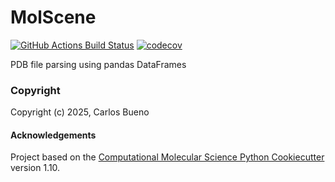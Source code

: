 MolScene
==============================
[//]: # (Badges)
[![GitHub Actions Build Status](https://github.com/REPLACE_WITH_OWNER_ACCOUNT/molscene/workflows/CI/badge.svg)](https://github.com/REPLACE_WITH_OWNER_ACCOUNT/molscene/actions?query=workflow%3ACI)
[![codecov](https://codecov.io/gh/REPLACE_WITH_OWNER_ACCOUNT/MolScene/branch/main/graph/badge.svg)](https://codecov.io/gh/REPLACE_WITH_OWNER_ACCOUNT/MolScene/branch/main)


PDB file parsing using pandas DataFrames

### Copyright

Copyright (c) 2025, Carlos Bueno


#### Acknowledgements
 
Project based on the 
[Computational Molecular Science Python Cookiecutter](https://github.com/molssi/cookiecutter-cms) version 1.10.
